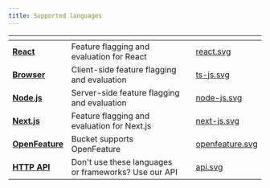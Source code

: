 ```yaml
---
title: Supported languages
---
```


<table data-view="cards" data-full-width="true"><thead><tr><th></th><th></th><th></th><th data-hidden data-card-cover data-type="files"></th></tr></thead><tbody><tr><td><a href="../../sdk/@bucketco/react-sdk/"><strong>React</strong></a></td><td>Feature flagging and evaluation for React</td><td></td><td><a href="../assets/react.svg">react.svg</a></td></tr><tr><td><a href="../../sdk/@bucketco/browser-sdk/"><strong>Browser</strong></a></td><td>Client-side feature flagging and evaluation</td><td></td><td><a href="../assets/ts-js.svg">ts-js.svg</a></td></tr><tr><td><a href="../../sdk/@bucketco/node-sdk/"><strong>Node.js</strong></a></td><td>Server-side feature flagging and evaluation</td><td></td><td><a href="../assets/node-js.svg">node-js.svg</a></td></tr><tr><td><a href="../../supported-languages/next.js.md"><strong>Next.js</strong></a></td><td>Feature flagging and evaluation for Next.js</td><td></td><td><a href="../assets/next-js.svg">next-js.svg</a></td></tr><tr><td><a href="../../supported-languages/openfeature.md"><strong>OpenFeature</strong></a></td><td>Bucket supports OpenFeature</td><td></td><td><a href="../assets/openfeature.svg">openfeature.svg</a></td></tr><tr><td><a href="../../api/http-api.md"><strong>HTTP API</strong></a></td><td>Don't use these languages or frameworks? Use our API</td><td></td><td><a href="../assets/api.svg">api.svg</a></td></tr></tbody></table>
